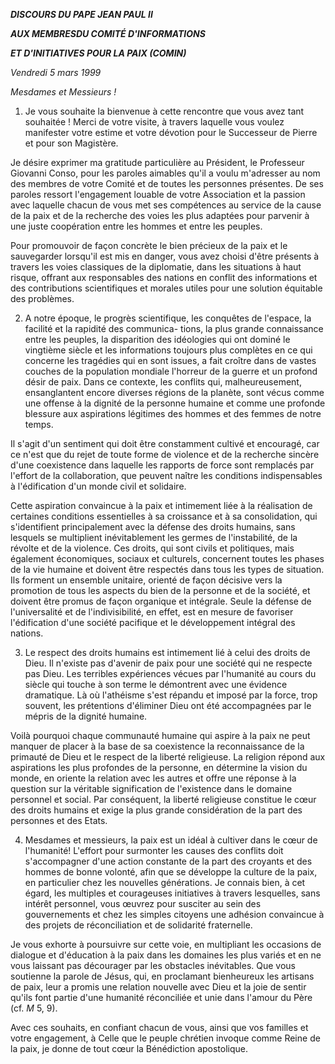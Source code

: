 ***DISCOURS DU PAPE JEAN PAUL II***

***AUX MEMBRES******DU COMITÉ D'INFORMATIONS***

***ET D'INITIATIVES POUR LA PAIX (COMIN)***

*Vendredi 5 mars 1999*

*Mesdames et Messieurs !*

1. Je vous souhaite la bienvenue à cette rencontre que vous avez tant souhaitée ! Merci de votre visite, à travers laquelle vous voulez manifester votre estime et votre dévotion pour le Successeur de Pierre et pour son Magistère.

Je désire exprimer ma gratitude particulière au Président, le Professeur Giovanni Conso, pour les paroles aimables qu'il a voulu m'adresser au nom des membres de votre Comité et de toutes les personnes présentes. De ses paroles ressort l'engagement louable de votre Association et la passion avec laquelle chacun de vous met ses compétences au service de la cause de la paix et de la recherche des voies les plus adaptées pour parvenir à une juste coopération entre les hommes et entre les peuples.

Pour promouvoir de façon concrète le bien précieux de la paix et le sauvegarder lorsqu'il est mis en danger, vous avez choisi d'être présents à travers les voies classiques de la diplomatie, dans les situations à haut risque, offrant aux responsables des nations en conflit des informations et des contributions scientifiques et morales utiles pour une solution équitable des problèmes.

2. A notre époque, le progrès scientifique, les conquêtes de l'espace, la facilité et la rapidité des communica- tions, la plus grande connaissance entre les peuples, la disparition des idéologies qui ont dominé le vingtième siècle et les informations toujours plus complètes en ce qui concerne les tragédies qui en sont issues, a fait croître dans de vastes couches de la population mondiale l'horreur de la guerre et un profond désir de paix. Dans ce contexte, les conflits qui, malheureusement, ensanglantent encore diverses régions de la planète, sont vécus comme une offense à la dignité de la personne humaine et comme une profonde blessure aux aspirations légitimes des hommes et des femmes de notre temps.

Il s'agit d'un sentiment qui doit être constamment cultivé et encouragé, car ce n'est que du rejet de toute forme de violence et de la recherche sincère d'une coexistence dans laquelle les rapports de force sont remplacés par l'effort de la collaboration, que peuvent naître les conditions indispensables à l'édification d'un monde civil et solidaire.

Cette aspiration convaincue à la paix et intimement liée à la réalisation de certaines conditions essentielles à sa croissance et à sa consolidation, qui s'identifient principalement avec la défense des droits humains, sans lesquels se multiplient inévitablement les germes de l'instabilité, de la révolte et de la violence. Ces droits, qui sont civils et politiques, mais également économiques, sociaux et culturels, concernent toutes les phases de la vie humaine et doivent être respectés dans tous les types de situation. Ils forment un ensemble unitaire, orienté de façon décisive vers la promotion de tous les aspects du bien de la personne et de la société, et doivent être promus de façon organique et intégrale. Seule la défense de l'universalité et de l'indivisibilité, en effet, est en mesure de favoriser l'édification d'une société pacifique et le développement intégral des nations.

3. Le respect des droits humains est intimement lié à celui des droits de Dieu. Il n'existe pas d'avenir de paix pour une société qui ne respecte pas Dieu. Les terribles expériences vécues par l'humanité au cours du siècle qui touche à son terme le démontrent avec une évidence dramatique. Là où l'athéisme s'est répandu et imposé par la force, trop souvent, les prétentions d'éliminer Dieu ont été accompagnées par le mépris de la dignité humaine.

Voilà pourquoi chaque communauté humaine qui aspire à la paix ne peut manquer de placer à la base de sa coexistence la reconnaissance de la primauté de Dieu et le respect de la liberté religieuse. La religion répond aux aspirations les plus profondes de la personne, en détermine la vision du monde, en oriente la relation avec les autres et offre une réponse à la question sur la véritable signification de l'existence dans le domaine personnel et social. Par conséquent, la liberté religieuse constitue le cœur des droits humains et exige la plus grande considération de la part des personnes et des Etats.

4. Mesdames et messieurs, la paix est un idéal à cultiver dans le cœur de l'humanité! L'effort pour surmonter les causes des conflits doit s'accompagner d'une action constante de la part des croyants et des hommes de bonne volonté, afin que se développe la culture de la paix, en particulier chez les nouvelles générations. Je connais bien, à cet égard, les multiples et courageuses initiatives à travers lesquelles, sans intérêt personnel, vous œuvrez pour susciter au sein des gouvernements et chez les simples citoyens une adhésion convaincue à des projets de réconciliation et de solidarité fraternelle.

Je vous exhorte à poursuivre sur cette voie, en multipliant les occasions de dialogue et d'éducation à la paix dans les domaines les plus variés et en ne vous laissant pas décourager par les obstacles inévitables. Que vous soutienne la parole de Jésus, qui, en proclamant bienheureux les artisans de paix, leur a promis une relation nouvelle avec Dieu et la joie de sentir qu'ils font partie d'une humanité réconciliée et unie dans l'amour du Père (cf. *M* 5, 9).

Avec ces souhaits, en confiant chacun de vous, ainsi que vos familles et votre engagement, à Celle que le peuple chrétien invoque comme Reine de la paix, je donne de tout cœur la Bénédiction apostolique.